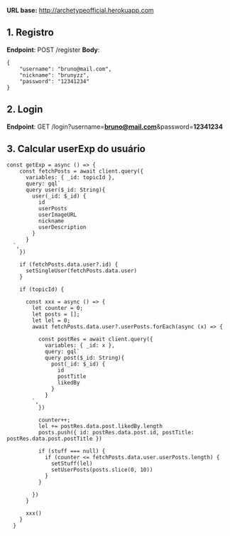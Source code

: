 **URL base:** http://archetypeofficial.herokuapp.com

## 1. Registro
**Endpoint**: POST /register
**Body**:  

	{
	    "username": "bruno@mail.com",
	    "nickname": "brunyzz",
	    "password": "12341234"
	}

## 2. Login

**Endpoint**: GET /login?username=**bruno@mail.com**&password=**12341234**

## 3. Calcular userExp do usuário

```
const getExp = async () => {
    const fetchPosts = await client.query({
      variables: { _id: topicId },
      query: gql`
      query user($_id: String){
        user(_id: $_id) {
          id
          userPosts
          userImageURL
          nickname
          userDescription
        }
      }
  `,
    })

    if (fetchPosts.data.user?.id) {
      setSingleUser(fetchPosts.data.user)
    }

    if (topicId) {

      const xxx = async () => {
        let counter = 0;
        let posts = [];
        let lel = 0;
        await fetchPosts.data.user?.userPosts.forEach(async (x) => {

          const postRes = await client.query({
            variables: { _id: x },
            query: gql`
            query post($_id: String){
              post(_id: $_id) {
                id
                postTitle
                likedBy
              }
            }
        `,
          })

          counter++;
          lel += postRes.data.post.likedBy.length
          posts.push({ id: postRes.data.post.id, postTitle: postRes.data.post.postTitle })

          if (stuff === null) {
            if (counter <= fetchPosts.data.user.userPosts.length) {
              setStuff(lel)
              setUserPosts(posts.slice(0, 10))
            }
          }

        })
      }

      xxx()
    }
  }

```
